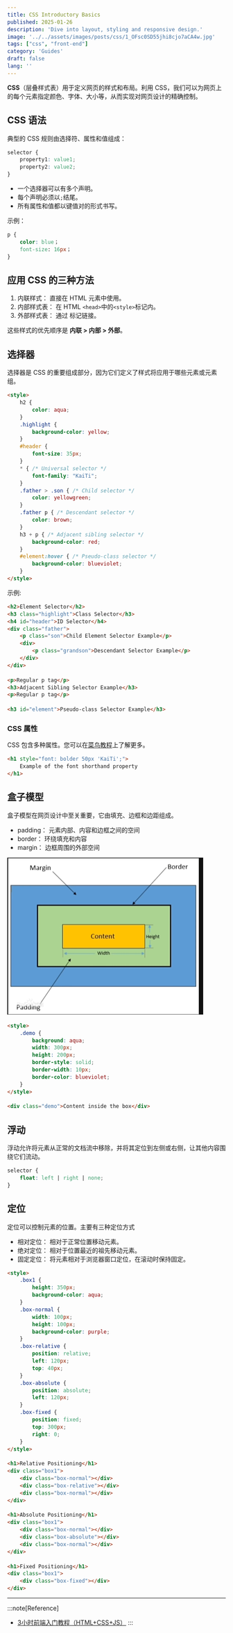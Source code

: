 ```yaml
---
title: CSS Introductory Basics
published: 2025-01-26
description: 'Dive into layout, styling and responsive design.'
image: '../../assets/images/posts/css/1_OFsc0SD55jhi8cjo7aCA4w.jpg'
tags: ["css", "front-end"]
category: 'Guides'
draft: false 
lang: ''
---
```


**CSS**（层叠样式表）用于定义网页的样式和布局。利用 CSS，我们可以为网页上的每个元素指定颜色、字体、大小等，从而实现对网页设计的精确控制。

## CSS 语法

典型的 CSS 规则由选择符、属性和值组成：

```css
selector {
    property1: value1;
    property2: value2;
}
```

- 一个选择器可以有多个声明。
- 每个声明必须以`;`结尾。
- 所有属性和值都以键值对的形式书写。

示例：

```css
p {
    color: blue；
    font-size: 16px；
}
```

## 应用 CSS 的三种方法

1. 内联样式： 直接在 HTML 元素中使用。
2. 内部样式表： 在 HTML `<head>`中的`<style>`标记内。
3. 外部样式表： 通过 <link rel="stylesheet" href="css/style.css"> 标记链接。

这些样式的优先顺序是 **内联 > 内部 > 外部**。

## 选择器

选择器是 CSS 的重要组成部分，因为它们定义了样式将应用于哪些元素或元素组。

```html
<style>
    h2 {
        color: aqua;
    }
    .highlight {
        background-color: yellow;
    }
    #header {
        font-size: 35px;
    }
    * { /* Universal selector */
        font-family: "KaiTi";
    }
    .father > .son { /* Child selector */
        color: yellowgreen;
    }
    .father p { /* Descendant selector */
        color: brown;
    }
    h3 + p { /* Adjacent sibling selector */
        background-color: red;
    }
    #element:hover { /* Pseudo-class selector */
        background-color: blueviolet;
    }
</style>
```

示例:

```html
<h2>Element Selector</h2>
<h3 class="highlight">Class Selector</h3>
<h4 id="header">ID Selector</h4>
<div class="father">
    <p class="son">Child Element Selector Example</p>
    <div>
        <p class="grandson">Descendant Selector Example</p>
    </div>
</div>

<p>Regular p tag</p>
<h3>Adjacent Sibling Selector Example</h3>
<p>Regular p tag</p>

<h3 id="element">Pseudo-class Selector Example</h3>
```

### CSS 属性

CSS 包含多种属性。您可以在[菜鸟教程](https://www.runoob.com/css/css-tutorial.html)上了解更多。

```html
<h1 style="font: bolder 50px 'KaiTi';">
    Example of the font shorthand property
</h1>
```

## 盒子模型

盒子模型在网页设计中至关重要，它由填充、边框和边距组成。

- padding： 元素内部、内容和边框之间的空间
- border： 环绕填充和内容
- margin： 边框周围的外部空间

![box-model](../../assets/images/posts/css/image-20250121224448072.png)

```html
<style>
    .demo {
        background: aqua;
        width: 300px;
        height: 200px;
        border-style: solid;
        border-width: 10px;
        border-color: blueviolet;
    }
</style>

<div class="demo">Content inside the box</div>
```

## 浮动

浮动允许将元素从正常的文档流中移除，并将其定位到左侧或右侧，让其他内容围绕它们流动。

```css
selector {
    float: left | right | none;
}
```

## 定位

定位可以控制元素的位置。主要有三种定位方式

- 相对定位： 相对于正常位置移动元素。
- 绝对定位： 相对于位置最近的祖先移动元素。
- 固定定位： 将元素相对于浏览器窗口定位，在滚动时保持固定。

```html
<style>
    .box1 {
        height: 350px;
        background-color: aqua;
    }
    .box-normal {
        width: 100px;
        height: 100px;
        background-color: purple;
    }
    .box-relative {
        position: relative;
        left: 120px;
        top: 40px;
    }
    .box-absolute {
        position: absolute;
        left: 120px;
    }
    .box-fixed {
        position: fixed;
        top: 300px;
        right: 0;
    }
</style>

<h1>Relative Positioning</h1>
<div class="box1">
    <div class="box-normal"></div>
    <div class="box-relative"></div>
    <div class="box-normal"></div>
</div>

<h1>Absolute Positioning</h1>
<div class="box1">
    <div class="box-normal"></div>
    <div class="box-absolute"></div>
    <div class="box-normal"></div>
</div>

<h1>Fixed Positioning</h1>
<div class="box1">
    <div class="box-fixed"></div>
</div>
```

---

:::note[Reference]
- [3小时前端入门教程（HTML+CSS+JS）](https://www.bilibili.com/video/BV1BT4y1W7Aw)
:::
